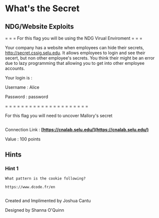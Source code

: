 # What's the Secret
## NDG/Website Exploits

= = = For this flag you will be using the NDG Virual Enviroment = = =

Your company has a website when employees can hide their secrets, http://secret.cssig.selu.edu. It allows employees to login and see their secert, but non other employee's secrets. You think their might be an error due to lazy programming that allowing you to get into other employee accounts. 

Your login is : 

Username : Alice

Password : password

= = = = = = = = = = = = = = = = = = = = =

For this flag you will need to uncover Mallory's secret

##
Connection Link : 
**[https://cnalab.selu.edu/](https://cnalab.selu.edu/)**

Value : 100 points

## Hints

### Hint 1
```
What pattern is the cookie following? 

https://www.dcode.fr/en
```


##
Created and Implimented by Joshua Cantu

Designed by Shanna O'Quinn